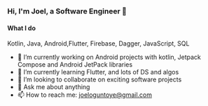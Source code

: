 ### Hi, I'm Joel, a Software Engineer  👋

<!--
**jtoguntoye/jtoguntoye** is a ✨ _special_ ✨ repository because its `README.md` (this file) appears on your GitHub profile. -->
#### What I do
Kotlin, Java, Android,Flutter, Firebase, Dagger, JavaScript, SQL

- 🔭 I’m currently working on Android projects with kotlin, Jetpack Compose and Android JetPack libraries  
- 🌱 I’m currently learning Flutter, and lots of DS and algos   
- 👯 I’m looking to collaborate on exciting software projects  
- 💬 Ask me about anything
- 📫 How to reach me: joeloguntoye@gmail.com

